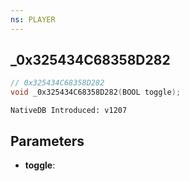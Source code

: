 ```yaml
---
ns: PLAYER
---
```

## _0x325434C68358D282

```c
// 0x325434C68358D282
void _0x325434C68358D282(BOOL toggle);
```

```
NativeDB Introduced: v1207
```

## Parameters
* **toggle**:
